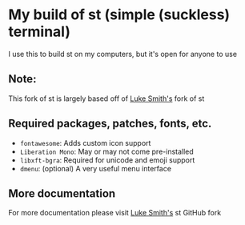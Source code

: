 # My build of st (simple (suckless) terminal)
I use this to build st on my computers, but it's open for anyone to use

## Note:
This fork of st is largely based off of [Luke Smith's](https://github.com/LukeSmithxyz/st) fork of st

## Required packages, patches, fonts, etc.
- `fontawesome`: Adds custom icon support
- `Liberation Mono`: May or may not come pre-installed
- `libxft-bgra`: Required for unicode and emoji support
- `dmenu`: (optional) A very useful menu interface

## More documentation
For more documentation please visit [Luke Smith's](https://github.com/LukeSmithxyz/st) st GitHub fork
